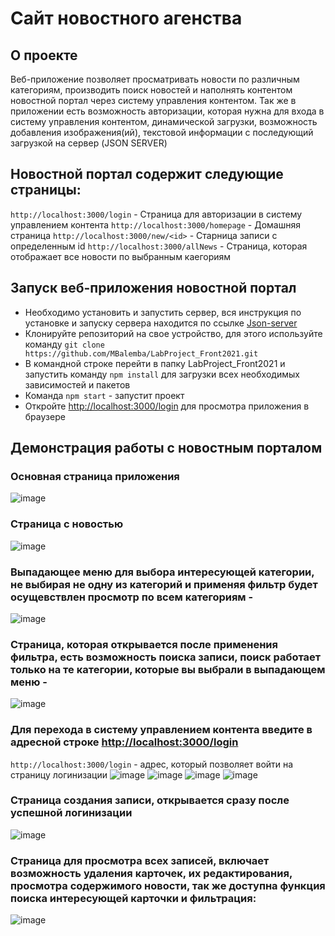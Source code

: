 
# Сайт новостного агенства

## О проекте
Веб-приложение позволяет просматривать новости по различным категориям, производить поиск новостей и наполнять контентом новостной портал через систему управления контентом.
Так же в приложении есть возможность авторизации, которая нужна для входа в систему управления контентом, динамической загрузки, возможность добавления изображения(ий), текстовой информации с последующий загрузкой на сервер (JSON SERVER)

## Новостной портал содержит следующие страницы:
`http://localhost:3000/login` - Страница для авторизации в систему управлением контента
`http://localhost:3000/homepage` - Домашняя страница
`http://localhost:3000/new/<id>` - Старница записи с определенным id
`http://localhost:3000/allNews` - Страница, которая отображает все новости по выбранным каегориям

## Запуск веб-приложения новостной портал
* Необходимо установить и запустить сервер, вся инструкция по установке и запуску сервера находится по ссылке [Json-server](https://github.com/MBalemba/LabProject_Front2021_Server)
* Клонируйте репозиторий на свое устройство, для этого используйте команду `git clone https://github.com/MBalemba/LabProject_Front2021.git`
* В командной строке перейти в папку LabProject_Front2021 и запустить команду `npm install` для загрузки всех необходимых зависимостей и пакетов
* Команда `npm start` -  запустит проект
* Откройте [http://localhost:3000/login](http://localhost:3000/login) для просмотра приложения в браузере


## Демонстрация работы с новостным порталом

### Основная страница приложения 
![image](https://user-images.githubusercontent.com/68498352/111598816-a83e2080-87e0-11eb-9080-0b7e996c44ff.png)
### Страница с новостью 
![image](https://user-images.githubusercontent.com/68498352/111598865-b55b0f80-87e0-11eb-86b2-cbb85681377e.png)
### Выпадающее меню для выбора интересующей категории, не выбирая не одну из категорий и применяя фильтр будет осущевствлен просмотр по всем категориям - 
![image](https://user-images.githubusercontent.com/68498352/111595822-9313c280-87dd-11eb-84bc-d59b750ba527.png)
### Страница, которая открывается после применения фильтра, есть возможность поиска записи, поиск работает только на те категории, которые вы выбрали в выпадающем меню -
![image](https://user-images.githubusercontent.com/68498352/111598996-dc194600-87e0-11eb-9a90-cf4f5d205546.png)
### Для перехода в систему управлением контента введите в адресной строке [http://localhost:3000/login](http://localhost:3000)
`http://localhost:3000/login` - адрес, который позволяет войти на страницу логинизации
![image](https://user-images.githubusercontent.com/68498352/111599178-0ff46b80-87e1-11eb-8405-8e43dfc22961.png)
![image](https://user-images.githubusercontent.com/68498352/111599302-31555780-87e1-11eb-9045-a3919d6253ea.png)
![image](https://user-images.githubusercontent.com/68498352/111599454-55b13400-87e1-11eb-80e9-d0243a41ed9b.png)
![image](https://user-images.githubusercontent.com/68498352/111599531-69f53100-87e1-11eb-988f-8dd389bbfc2d.png)

### Страница создания записи, открывается сразу после успешной логинизации
![image](https://user-images.githubusercontent.com/68498352/111599637-8ee9a400-87e1-11eb-8586-b6d9cc2dde40.png)
### Страница для просмотра всех записей, включает возможность удаления карточек, их редактирования, просмотра содержимого новости, так же доступна функция поиска интересующей карточки и фильтрация:
![image](https://user-images.githubusercontent.com/68498352/111600241-44b4f280-87e2-11eb-94d5-e2468fbfb4af.png)
 















